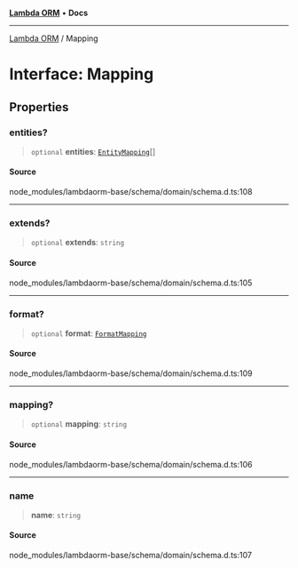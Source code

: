 [**Lambda ORM**](../README.md) • **Docs**

***

[Lambda ORM](../README.md) / Mapping

# Interface: Mapping

## Properties

### entities?

> `optional` **entities**: [`EntityMapping`](EntityMapping.md)[]

#### Source

node\_modules/lambdaorm-base/schema/domain/schema.d.ts:108

***

### extends?

> `optional` **extends**: `string`

#### Source

node\_modules/lambdaorm-base/schema/domain/schema.d.ts:105

***

### format?

> `optional` **format**: [`FormatMapping`](FormatMapping.md)

#### Source

node\_modules/lambdaorm-base/schema/domain/schema.d.ts:109

***

### mapping?

> `optional` **mapping**: `string`

#### Source

node\_modules/lambdaorm-base/schema/domain/schema.d.ts:106

***

### name

> **name**: `string`

#### Source

node\_modules/lambdaorm-base/schema/domain/schema.d.ts:107

